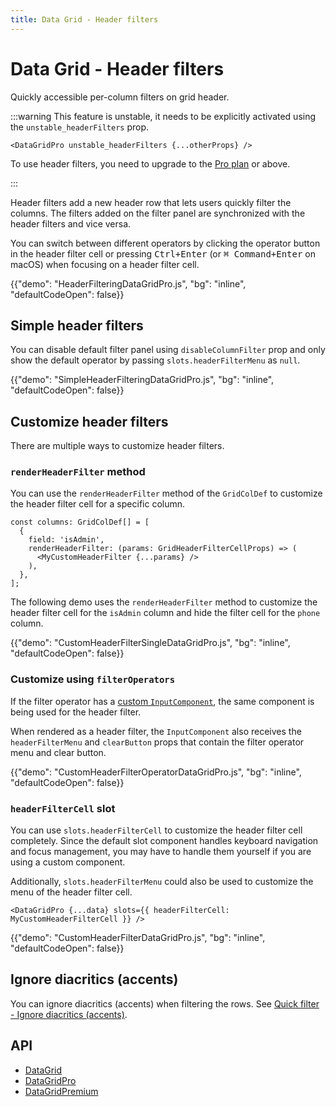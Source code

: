 ```yaml
---
title: Data Grid - Header filters
---
```


# Data Grid - Header filters [<span class="plan-pro"></span>](/x/introduction/licensing/#pro-plan 'Pro plan')

<p class="description">Quickly accessible per-column filters on grid header.</p>

:::warning
This feature is unstable, it needs to be explicitly activated using the `unstable_headerFilters` prop.

```tsx
<DataGridPro unstable_headerFilters {...otherProps} />
```

To use header filters, you need to upgrade to the [Pro plan](/x/introduction/licensing/#pro-plan) or above.

:::

Header filters add a new header row that lets users quickly filter the columns. The filters added on the filter panel are synchronized with the header filters and vice versa.

You can switch between different operators by clicking the operator button in the header filter cell or pressing <kbd><kbd class="key">Ctrl</kbd>+<kbd class="key">Enter</kbd></kbd> (or <kbd><kbd class="key">⌘ Command</kbd>+<kbd class="key">Enter</kbd></kbd> on macOS) when focusing on a header filter cell.

{{"demo": "HeaderFilteringDataGridPro.js", "bg": "inline", "defaultCodeOpen": false}}

## Simple header filters

You can disable default filter panel using `disableColumnFilter` prop and only show the default operator by passing `slots.headerFilterMenu` as `null`.

{{"demo": "SimpleHeaderFilteringDataGridPro.js", "bg": "inline", "defaultCodeOpen": false}}

## Customize header filters

There are multiple ways to customize header filters.

### `renderHeaderFilter` method

You can use the `renderHeaderFilter` method of the `GridColDef` to customize the header filter cell for a specific column.

```tsx
const columns: GridColDef[] = [
  {
    field: 'isAdmin',
    renderHeaderFilter: (params: GridHeaderFilterCellProps) => (
      <MyCustomHeaderFilter {...params} />
    ),
  },
];
```

The following demo uses the `renderHeaderFilter` method to customize the header filter cell for the `isAdmin` column and hide the filter cell for the `phone` column.

{{"demo": "CustomHeaderFilterSingleDataGridPro.js", "bg": "inline", "defaultCodeOpen": false}}

### Customize using `filterOperators`

If the filter operator has a [custom `InputComponent`](https://mui.com/x/react-data-grid/filtering/#custom-input-component), the same component is being used for the header filter.

When rendered as a header filter, the `InputComponent` also receives the `headerFilterMenu` and `clearButton` props that contain the filter operator menu and clear button.

{{"demo": "CustomHeaderFilterOperatorDataGridPro.js", "bg": "inline", "defaultCodeOpen": false}}

### `headerFilterCell` slot

You can use `slots.headerFilterCell` to customize the header filter cell completely. Since the default slot component handles keyboard navigation and focus management, you may have to handle them yourself if you are using a custom component.

Additionally, `slots.headerFilterMenu` could also be used to customize the menu of the header filter cell.

```tsx
<DataGridPro {...data} slots={{ headerFilterCell: MyCustomHeaderFilterCell }} />
```

{{"demo": "CustomHeaderFilterDataGridPro.js", "bg": "inline", "defaultCodeOpen": false}}

## Ignore diacritics (accents)

You can ignore diacritics (accents) when filtering the rows. See [Quick filter - Ignore diacritics (accents)](/x/react-data-grid/filtering/quick-filter/#ignore-diacritics-accents).

## API

- [DataGrid](/x/api/data-grid/data-grid/)
- [DataGridPro](/x/api/data-grid/data-grid-pro/)
- [DataGridPremium](/x/api/data-grid/data-grid-premium/)
